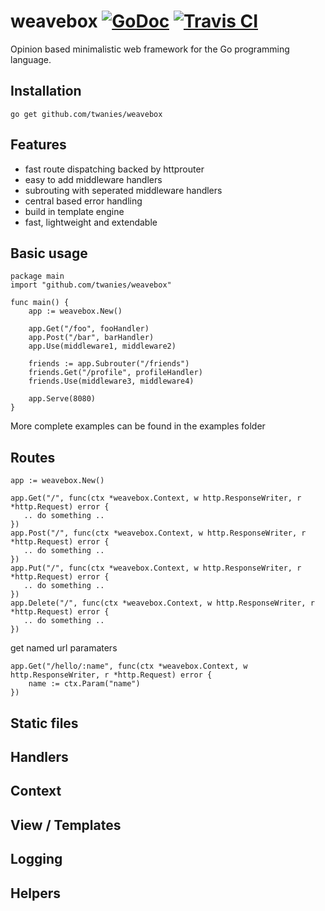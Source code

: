 # weavebox [![GoDoc](https://godoc.org/github.com/twanies/weavebox?status.svg)](https://godoc.org/github.com/twanies/weavebox) [![Travis CI](https://travis-ci.org/twanies/weavebox.svg?branch=master)](https://travis-ci.org/twanies/weavebox)
Opinion based minimalistic web framework for the Go programming language.

## Installation
`go get github.com/twanies/weavebox`

## Features
- fast route dispatching backed by httprouter
- easy to add middleware handlers
- subrouting with seperated middleware handlers
- central based error handling
- build in template engine
- fast, lightweight and extendable

## Basic usage
    package main
    import "github.com/twanies/weavebox"

    func main() {
        app := weavebox.New()

        app.Get("/foo", fooHandler)
        app.Post("/bar", barHandler)
        app.Use(middleware1, middleware2)

        friends := app.Subrouter("/friends")
        friends.Get("/profile", profileHandler)
        friends.Use(middleware3, middleware4)
        
        app.Serve(8080)
    }
More complete examples can be found in the examples folder

## Routes
    app := weavebox.New()

    app.Get("/", func(ctx *weavebox.Context, w http.ResponseWriter, r *http.Request) error {
       .. do something .. 
    })
    app.Post("/", func(ctx *weavebox.Context, w http.ResponseWriter, r *http.Request) error {
       .. do something .. 
    })
    app.Put("/", func(ctx *weavebox.Context, w http.ResponseWriter, r *http.Request) error {
       .. do something .. 
    })
    app.Delete("/", func(ctx *weavebox.Context, w http.ResponseWriter, r *http.Request) error {
       .. do something .. 
    })

get named url paramaters

    app.Get("/hello/:name", func(ctx *weavebox.Context, w http.ResponseWriter, r *http.Request) error {
        name := ctx.Param("name")
    })

## Static files

## Handlers

## Context

## View / Templates

## Logging

## Helpers


